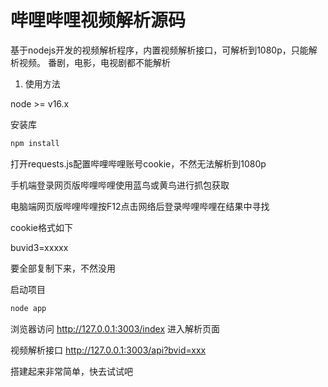 # 哔哩哔哩视频解析源码

基于nodejs开发的视频解析程序，内置视频解析接口，可解析到1080p，只能解析视频。
番剧，电影，电视剧都不能解析

1. 使用方法

node >= v16.x

安装库

```sh
npm install
```

打开requests.js配置哔哩哔哩账号cookie，不然无法解析到1080p

手机端登录网页版哔哩哔哩使用蓝鸟或黄鸟进行抓包获取

电脑端网页版哔哩哔哩按F12点击网络后登录哔哩哔哩在结果中寻找

cookie格式如下

buvid3=xxxxx

要全部复制下来，不然没用

启动项目
```sh
node app
```
浏览器访问
http://127.0.0.1:3003/index
进入解析页面

视频解析接口
http://127.0.0.1:3003/api?bvid=xxx

搭建起来非常简单，快去试试吧
